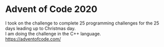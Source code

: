 # Advent of Code 2020

I took on the challenge to complete 25 programming challenges for the 25 days leading up to Christmas day.  
I am doing the challenge in the C++ language.  
https://adventofcode.com/
